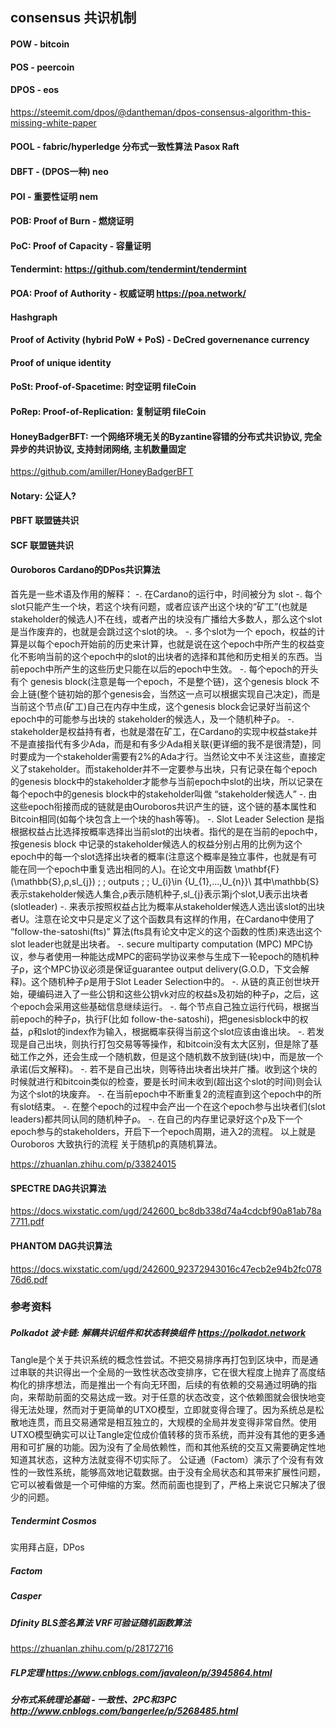 ## consensus 共识机制

#### POW   - bitcoin

#### POS   - peercoin

#### DPOS  - eos
https://steemit.com/dpos/@dantheman/dpos-consensus-algorithm-this-missing-white-paper

#### POOL  - fabric/hyperledge 分布式一致性算法 Pasox Raft

#### DBFT  - (DPOS一种) neo

#### POI   - 重要性证明 nem

#### POB: Proof of Burn - 燃烧证明

#### PoC: Proof of Capacity - 容量证明

#### Tendermint: https://github.com/tendermint/tendermint

#### POA: Proof of Authority - 权威证明 https://poa.network/

#### Hashgraph

#### Proof of Activity (hybrid PoW + PoS) - DeCred governenance currency

#### Proof of unique identity

#### PoSt: Proof-of-Spacetime: 时空证明 fileCoin

#### PoRep: Proof-of-Replication: 复制证明 fileCoin

#### HoneyBadgerBFT: 一个网络环境无关的Byzantine容错的分布式共识协议, 完全异步的共识协议, 支持封闭网络, 主机数量固定
https://github.com/amiller/HoneyBadgerBFT

#### Notary: 公证人?

#### PBFT 联盟链共识

#### SCF 联盟链共识

#### Ouroboros Cardano的DPos共识算法
首先是一些术语及作用的解释：
  -. 在Cardano的运行中，时间被分为 slot
  -. 每个slot只能产生一个块，若这个块有问题，或者应该产出这个块的“矿工”(也就是stakeholder的候选人)不在线，或者产出的块没有广播给大多数人，那么这个slot是当作废弃的，也就是会跳过这个slot的块。
  -. 多个slot为一个 epoch，权益的计算是以每个epoch开始前的历史来计算，也就是说在这个epoch中所产生的权益变化不影响当前的这个epoch中的slot的出块者的选择和其他和历史相关的东西。当前epoch中所产生的这些历史只能在以后的epoch中生效。
  -. 每个epoch的开头有个 genesis block(注意是每一个epoch，不是整个链)，这个genesis block 不会上链(整个链初始的那个genesis会，当然这一点可以根据实现自己决定)，而是当前这个节点(矿工)自己在内存中生成，这个genesis block会记录好当前这个epoch中的可能参与出块的 stakeholder的候选人，及一个随机种子ρ。
  -. stakeholder是权益持有者，也就是潜在矿工，在Cardano的实现中权益stake并不是直接指代有多少Ada，而是和有多少Ada相关联(更详细的我不是很清楚)，同时要成为一个stakeholder需要有2%的Ada才行。当然论文中不关注这些，直接定义了stakeholder。而stakeholder并不一定要参与出块，只有记录在每个epoch的genesis block中的stakeholder才能参与当前epoch中slot的出块，所以记录在每个epoch中的genesis block中的stakeholder叫做 “stakeholder候选人”
  -. 由这些epoch衔接而成的链就是由Ouroboros共识产生的链，这个链的基本属性和Bitcoin相同(如每个块包含上一个块的hash等等)。
  -. Slot Leader Selection 是指根据权益占比选择按概率选择出当前slot的出块者。指代的是在当前的epoch中，按genesis block 中记录的stakeholder候选人的权益分别占用的比例为这个epoch中的每一个slot选择出块者的概率(注意这个概率是独立事件，也就是有可能在同一个epoch中重复选出相同的人)。在论文中用函数
     \mathbf{F}(\mathbb{S},ρ,sl_{j}) \; \; outputs \; \; U_{i}\in {U_{1},...,U_{n}}\\ 其中\mathbb{S}表示stakeholder候选人集合,ρ表示随机种子,sl_{j}表示第j个slot,U表示出块者(slotleader)
  -. 来表示按照权益占比为概率从stakeholder候选人选出该slot的出块者U。注意在论文中只是定义了这个函数具有这样的作用，在Cardano中使用了 “follow-the-satoshi(fts)” 算法(fts具有论文中定义的这个函数的性质)来选出这个slot leader也就是出块者。
  -. secure multiparty computation (MPC) MPC协议，参与者使用一种能达成MPC的密码学协议来参与生成下一轮epoch的随机种子ρ，这个MPC协议必须是保证guarantee output delivery(G.O.D，下文会解释)。这个随机种子ρ是用于Slot Leader Selection中的。
  -. 从链的真正创世块开始，硬编码进入了一些公钥和这些公钥vk对应的权益s及初始的种子ρ，之后，这个epoch会采用这些基础信息继续运行。
  -. 每个节点自己独立运行代码，根据当前epoch的种子ρ，执行F(比如 follow-the-satoshi)，把genesisblock中的权益，ρ和slot的index作为输入，根据概率获得当前这个slot应该由谁出块。
    -. 若发现是自己出块，则执行打包交易等等操作，和bitcoin没有太大区别，但是除了基础工作之外，还会生成一个随机数，但是这个随机数不放到链(块)中，而是放一个承诺(后文解释)。
    -. 若不是自己出块，则等待出块者出块并广播。收到这个块的时候就进行和bitcoin类似的检查，要是长时间未收到(超出这个slot的时间)则会认为这个slot的块废弃。
  -. 在当前epoch中不断重复2的流程直到这个epoch中的所有slot结束。
  -. 在整个epoch的过程中会产出一个在这个epoch参与出块者们(slot leaders)都共同认同的随机种子ρ。
  -. 在自己的内存里记录好这个ρ及下一个epoch参与的stakeholders，开启下一个epoch周期，进入2的流程。
以上就是 Ouroboros 大致执行的流程
关于随机p的真随机算法。

https://zhuanlan.zhihu.com/p/33824015

#### SPECTRE DAG共识算法
https://docs.wixstatic.com/ugd/242600_bc8db338d74a4cdcbf90a81ab78a7711.pdf

#### PHANTOM DAG共识算法
https://docs.wixstatic.com/ugd/242600_92372943016c47ecb2e94b2fc07876d6.pdf



### 参考资料

##### Polkadot 波卡链: 解耦共识组件和状态转换组件 https://polkadot.network
Tangle是个关于共识系统的概念性尝试。不把交易排序再打包到区块中，而是通过串联的共识得出一个全局的一致性状态改变排序，它在很大程度上抛弃了高度结构化的排序想法，而是推出一个有向无环图，后续的有依赖的交易通过明确的指向，来帮助前面的交易达成一致。对于任意的状态改变，这个依赖图就会很快地变得无法处理，然而对于更简单的UTXO模型，立即就变得合理了。因为系统总是松散地连贯，而且交易通常是相互独立的，大规模的全局并发变得非常自然。使用UTXO模型确实可以让Tangle定位成价值转移的货币系统，而并没有其他的更多通用和可扩展的功能。因为没有了全局依赖性，而和其他系统的交互又需要确定性地知道其状态，这种方法就变得不切实际了。
公证通（Factom）演示了个没有有效性的一致性系统，能够高效地记载数据。由于没有全局状态和其带来扩展性问题，它可以被看做是一个可伸缩的方案。然而前面也提到了，严格上来说它只解决了很少的问题。

##### Tendermint Cosmos
实用拜占庭，DPos

##### Factom

##### Casper

##### Dfinity BLS签名算法 VRF可验证随机函数算法
https://zhuanlan.zhihu.com/p/28172716

##### FLP定理  https://www.cnblogs.com/javaleon/p/3945864.html
##### 分布式系统理论基础 - 一致性、2PC和3PC http://www.cnblogs.com/bangerlee/p/5268485.html
